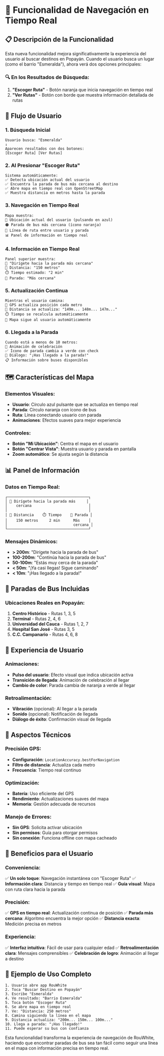 # 🚌 Funcionalidad de Navegación en Tiempo Real

## 📋 Descripción de la Funcionalidad

Esta nueva funcionalidad mejora significativamente la experiencia del usuario al buscar destinos en Popayán. Cuando el usuario busca un lugar (como el barrio "Esmeralda"), ahora verá dos opciones principales:

### 🔍 En los Resultados de Búsqueda:

1. **"Escoger Ruta"** - Botón naranja que inicia navegación en tiempo real
2. **"Ver Rutas"** - Botón con borde que muestra información detallada de rutas

## 🎯 Flujo de Usuario

### 1. Búsqueda Inicial

```
Usuario busca: "Esmeralda"
↓
Aparecen resultados con dos botones:
[Escoger Ruta] [Ver Rutas]
```

### 2. Al Presionar "Escoger Ruta"

```
Sistema automáticamente:
✅ Detecta ubicación actual del usuario
✅ Encuentra la parada de bus más cercana al destino
✅ Abre mapa en tiempo real con OpenStreetMap
✅ Muestra distancia en metros hasta la parada
```

### 3. Navegación en Tiempo Real

```
Mapa muestra:
🔵 Ubicación actual del usuario (pulsando en azul)
🟠 Parada de bus más cercana (ícono naranja)
📏 Línea de ruta entre usuario y parada
📊 Panel de información en tiempo real
```

### 4. Información en Tiempo Real

```
Panel superior muestra:
📍 "Dirígete hacia la parada más cercana"
📏 Distancia: "150 metros"
⏱️ Tiempo estimado: "2 min"
🚌 Parada: "Más cercana"
```

### 5. Actualización Continua

```
Mientras el usuario camina:
📱 GPS actualiza posición cada metro
📏 Distancia se actualiza: "149m... 148m... 147m..."
⏱️ Tiempo se recalcula automáticamente
🎯 Mapa sigue al usuario automáticamente
```

### 6. Llegada a la Parada

```
Cuando está a menos de 10 metros:
🎉 Animación de celebración
✅ Ícono de parada cambia a verde con check
🔔 Diálogo: "¡Has llegado a la parada!"
📋 Información sobre buses disponibles
```

## 🗺️ Características del Mapa

### Elementos Visuales:

- **Usuario**: Círculo azul pulsante que se actualiza en tiempo real
- **Parada**: Círculo naranja con ícono de bus
- **Ruta**: Línea conectando usuario con parada
- **Animaciones**: Efectos suaves para mejor experiencia

### Controles:

- **Botón "Mi Ubicación"**: Centra el mapa en el usuario
- **Botón "Centrar Vista"**: Muestra usuario y parada en pantalla
- **Zoom automático**: Se ajusta según la distancia

## 📊 Panel de Información

### Datos en Tiempo Real:

```
┌─────────────────────────────────────┐
│ 🧭 Dirígete hacia la parada más     │
│    cercana                          │
│                                     │
│ 📏 Distancia    ⏱️ Tiempo    🚌 Parada │
│    150 metros     2 min      Más    │
│                              cercana │
└─────────────────────────────────────┘
```

### Mensajes Dinámicos:

- **> 200m**: "Dirígete hacia la parada de bus"
- **100-200m**: "Continúa hacia la parada de bus"
- **50-100m**: "Estás muy cerca de la parada"
- **< 50m**: "¡Ya casi llegas! Sigue caminando"
- **< 10m**: "¡Has llegado a la parada!"

## 🚌 Paradas de Bus Incluidas

### Ubicaciones Reales en Popayán:

1. **Centro Histórico** - Rutas 1, 3, 5
2. **Terminal** - Rutas 2, 4, 6
3. **Universidad del Cauca** - Rutas 1, 2, 7
4. **Hospital San José** - Rutas 3, 5
5. **C.C. Campanario** - Rutas 4, 6, 8

## 🎨 Experiencia de Usuario

### Animaciones:

- **Pulso del usuario**: Efecto visual que indica ubicación activa
- **Transición de llegada**: Animación de celebración al llegar
- **Cambio de color**: Parada cambia de naranja a verde al llegar

### Retroalimentación:

- **Vibración** (opcional): Al llegar a la parada
- **Sonido** (opcional): Notificación de llegada
- **Diálogo de éxito**: Confirmación visual de llegada

## 🔧 Aspectos Técnicos

### Precisión GPS:

- **Configuración**: `LocationAccuracy.bestForNavigation`
- **Filtro de distancia**: Actualiza cada metro
- **Frecuencia**: Tiempo real continuo

### Optimización:

- **Batería**: Uso eficiente del GPS
- **Rendimiento**: Actualizaciones suaves del mapa
- **Memoria**: Gestión adecuada de recursos

### Manejo de Errores:

- **Sin GPS**: Solicita activar ubicación
- **Sin permisos**: Guía para otorgar permisos
- **Sin conexión**: Funciona offline con mapa cacheado

## 🚀 Beneficios para el Usuario

### Conveniencia:

✅ **Un solo toque**: Navegación instantánea con "Escoger Ruta"
✅ **Información clara**: Distancia y tiempo en tiempo real
✅ **Guía visual**: Mapa con ruta clara hacia la parada

### Precisión:

✅ **GPS en tiempo real**: Actualización continua de posición
✅ **Parada más cercana**: Algoritmo encuentra la mejor opción
✅ **Distancia exacta**: Medición precisa en metros

### Experiencia:

✅ **Interfaz intuitiva**: Fácil de usar para cualquier edad
✅ **Retroalimentación clara**: Mensajes comprensibles
✅ **Celebración de logro**: Animación al llegar a destino

## 📱 Ejemplo de Uso Completo

```
1. Usuario abre app RouWhite
2. Toca "Buscar Destino en Popayán"
3. Escribe "Esmeralda"
4. Ve resultado: "Barrio Esmeralda"
5. Toca botón "Escoger Ruta"
6. Se abre mapa en tiempo real
7. Ve: "Distancia: 250 metros"
8. Camina siguiendo la línea en el mapa
9. Distancia actualiza: "200m... 150m... 100m..."
10. Llega a parada: "¡Has llegado!"
11. Puede esperar su bus con confianza
```

Esta funcionalidad transforma la experiencia de navegación de RouWhite, haciendo que encontrar paradas de bus sea tan fácil como seguir una línea en el mapa con información precisa en tiempo real.

